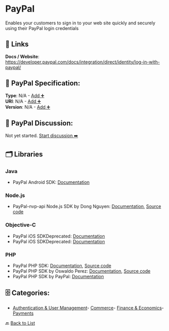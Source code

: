 # PayPal

Enables your customers to sign in to your web site quickly and securely using their PayPal login credentials

##  🔗 Links
**Docs / Website**: https://developer.paypal.com/docs/integration/direct/identity/log-in-with-paypal/

## 🧬 PayPal Specification:
**Type**: N/A - [Add ➕](https://github.com/apis-list/apis-list/edit/main/apis.yaml#L14612)  
**URI**: N/A - [Add ➕](https://github.com/apis-list/apis-list/edit/main/apis.yaml#L14612)  
**Version**: N/A - [Add ➕](https://github.com/apis-list/apis-list/edit/main/apis.yaml#L14612)

## 💬 PayPal Discussion:
Not yet started. [Start discussion ➡️](https://github.com/apis-list/apis-list/discussions/new)

## 🗂️ Libraries
### Java
- PayPal Android SDK: [Documentation](https://github.com/paypal/PayPal-Android-SDK)
### Node.js
- PayPal-nvp-api Node.js SDK by Dong Nguyen: [Documentation](https://www.npmjs.com/package/paypal-nvp-api), [Source code](https://github.com/ndaidong/paypal-nvp-api)
### Objective-C
- PayPal iOS SDKDeprecated: [Documentation]()
- PayPal iOS SDKDeprecated: [Documentation]()
### PHP
- PayPal PHP SDK: [Documentation](https://developer.paypal.com/docs/api/rest-sdks), [Source code](https://github.com/paypal/PayPal-PHP-SDK)
- PayPal PHP SDK by Oswaldo Perez: [Documentation](https://packagist.org/packages/oslawso/paypal-api), [Source code](https://github.com/oslawso/paypal-api)
- PayPal PHP SDK by PayPal: [Documentation](https://github.com/paypal/PayPal-PHP-SDK)


## 🗄️ Categories:
- [Authentication & User Management](https://github.com/apis-list/apis-list#authentication--user-management-)- [Commerce](https://github.com/apis-list/apis-list#commerce-)- [Finance & Economics](https://github.com/apis-list/apis-list#finance--economics-)- [Payments](https://github.com/apis-list/apis-list#payments-)

🔙  [Back to List](https://github.com/apis-list/apis-list)
